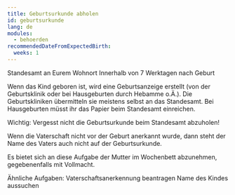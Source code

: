 ```yaml
---
title: Geburtsurkunde abholen
id: geburtsurkunde
lang: de
modules:
  - behoerden
recommendedDateFromExpectedBirth:
  weeks: 1
---
```


<bmfsfj-todo-extension-panel title="Wo" icon="map-marked-alt">
Standesamt an Eurem Wohnort
</bmfsfj-todo-extension-panel>

<bmfsfj-todo-extension-panel title="Wann (empfohlen)?" icon="calendar-check">
Innerhalb von 7 Werktagen nach Geburt
</bmfsfj-todo-extension-panel>


<bmfsfj-todo-extension-panel title="Info" icon="info-circle">

Wenn das Kind geboren ist, wird eine Geburtsanzeige erstellt (von der Geburtsklinik oder bei Hausgeburten durch Hebamme o.Ä.). Die Geburtskliniken übermitteln sie meistens selbst an das Standesamt.  Bei Hausgeburten müsst ihr das Papier beim Standesamt einreichen.

Wichtig: Vergesst nicht die Geburtsurkunde beim Standesamt abzuholen!

</bmfsfj-todo-extension-panel>


<bmfsfj-todo-extension-panel title="Stolperfalle" icon="exclamation">

Wenn die Vaterschaft nicht vor der Geburt anerkannt wurde, dann steht der Name des Vaters auch nicht auf der Geburtsurkunde. 

</bmfsfj-todo-extension-panel>

<bmfsfj-todo-extension-panel title="Tipp Partnerschaftlichkeit" icon="glass-cheers">

Es bietet sich an diese Aufgabe der Mutter im Wochenbett abzunehmen, gegebenenfalls mit Vollmacht.

</bmfsfj-todo-extension-panel>

Ähnliche Aufgaben:
<bmfsfj-todo-link todo="vaterschaftsanerkennung">Vaterschaftsanerkennung beantragen</bmfsfj-todo-link>
<bmfsfj-todo-link todo="kindsname-festlegen">Name des Kindes aussuchen</bmfsfj-todo-link>



